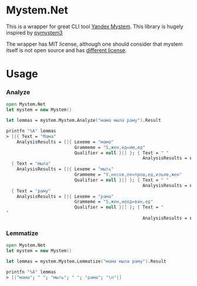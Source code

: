 # Mystem.Net

This is a wrapper for great CLI tool [Yandex Mystem](https://yandex.ru/dev/mystem/). 
This library is hugely inspired by [pymystem3](https://github.com/nlpub/pymystem3)

The wrapper has MIT license, although one should consider that mystem itself is not open source and has [different license](https://yandex.ru/legal/mystem/).

# Usage

### Analyze
```fsharp
open Mystem.Net
let mystem = new Mystem()

let lemmas = mystem.Mystem.Analyze("мама мыла раму").Result

printfn "%A" lemmas
> [|{ Text = "Мама"
    AnalysisResults = [|{ Lexeme = "мама"
                          Grammeme = "S,жен,од=им,ед"
                          Qualifier = null }|] }; { Text = " "
                                                    AnalysisResults = null };
  { Text = "мыла"
    AnalysisResults = [|{ Lexeme = "мыть"
                          Grammeme = "V,несов,пе=прош,ед,изъяв,жен"
                          Qualifier = null }|] }; { Text = " "
                                                    AnalysisResults = null };
  { Text = "раму"
    AnalysisResults = [|{ Lexeme = "рама"
                          Grammeme = "S,жен,неод=вин,ед"
                          Qualifier = null }|] }; { Text = "
"
                                                    AnalysisResults = null }|]
```


### Lemmatize
```fsharp
open Mystem.Net
let mystem = new Mystem()

let lemmas = mystem.Mystem.Lemmatize("мама мыла раму").Result

printfn "%A" lemmas
> [|"мама"; " "; "мыть"; " "; "рама"; "\n"|]
```